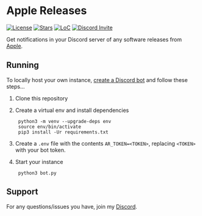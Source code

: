 # Apple Releases

[![License](https://img.shields.io/github/license/m1stadev/AppleReleases)](https://github.com/m1stadev/AppleReleases/blob/master/LICENSE)
[![Stars](https://img.shields.io/github/stars/m1stadev/AppleReleases)](https://github.com/m1stadev/AppleReleases/stargazers)
[![LoC](https://img.shields.io/tokei/lines/github/m1stadev/AppleReleases)](https://github.com/m1stadev/AppleReleases)
[![Discord Invite](https://img.shields.io/badge/Discord-Invite%20AppleReleases-%237289DA)](https://discord.com/oauth2/authorize?client_id=925119047404769322&scope=bot+applications.commands&permissions=268651520)

Get notifications in your Discord server of any software releases from [Apple](https://developer.apple.com/news/releases/).

## Running
To locally host your own instance, [create a Discord bot](https://discord.com/developers) and follow these steps...

1. Clone this repository

2. Create a virtual env and install dependencies

        python3 -m venv --upgrade-deps env
        source env/bin/activate
        pip3 install -Ur requirements.txt

2.  Create a `.env` file with the contents `AR_TOKEN=<TOKEN>`, replacing `<TOKEN>` with your bot token.

3. Start your instance

        python3 bot.py

## Support
For any questions/issues you have, join my [Discord](https://m1sta.xyz/discord).
